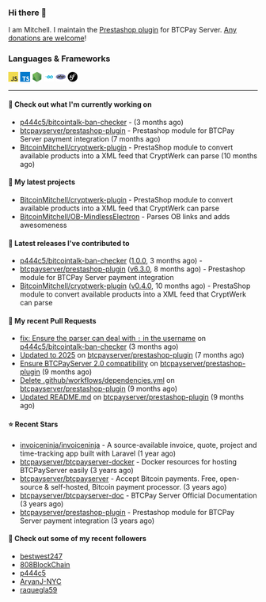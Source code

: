 ### Hi there 👋

I am Mitchell. I maintain the [Prestashop plugin](https://github.com/btcpayserver/prestashop-plugin) for BTCPay Server. [Any donations are welcome](https://bti.btcpayprovider.com/apps/eSbwxyPzhdLgsdxB85JgbCv9rVb/pos)!

### Languages & Frameworks

<code><img height="20" src="https://raw.githubusercontent.com/github/explore/d0c5a5e31e1776ad62379ef5f6b703bcf107d3a3/topics/javascript/javascript.png"></code>
<code><img height="20" src="https://raw.githubusercontent.com/github/explore/d0c5a5e31e1776ad62379ef5f6b703bcf107d3a3/topics/typescript/typescript.png"></code>
<code><img height="20" src="https://raw.githubusercontent.com/github/explore/d0c5a5e31e1776ad62379ef5f6b703bcf107d3a3/topics/nodejs/nodejs.png"></code>
<code><img height="20" src="https://raw.githubusercontent.com/github/explore/d0c5a5e31e1776ad62379ef5f6b703bcf107d3a3/topics/go/go.png"></code>
<code><img height="20" src="https://raw.githubusercontent.com/github/explore/d0c5a5e31e1776ad62379ef5f6b703bcf107d3a3/topics/php/php.png"></code>
<code><img height="20" src="https://raw.githubusercontent.com/github/explore/d0c5a5e31e1776ad62379ef5f6b703bcf107d3a3/topics/symfony/symfony.png"></code>

---
#### 👷 Check out what I'm currently working on

- [p444c5/bitcointalk-ban-checker](https://github.com/p444c5/bitcointalk-ban-checker) -  (3 months ago)
- [btcpayserver/prestashop-plugin](https://github.com/btcpayserver/prestashop-plugin) - Prestashop module for BTCPay Server payment integration (7 months ago)
- [BitcoinMitchell/cryptwerk-plugin](https://github.com/BitcoinMitchell/cryptwerk-plugin) - PrestaShop module to convert available products into a XML feed that CryptWerk can parse (10 months ago)



#### 🌱 My latest projects

- [BitcoinMitchell/cryptwerk-plugin](https://github.com/BitcoinMitchell/cryptwerk-plugin) - PrestaShop module to convert available products into a XML feed that CryptWerk can parse
- [BitcoinMitchell/OB-MindlessElectron](https://github.com/BitcoinMitchell/OB-MindlessElectron) - Parses OB links and adds awesomeness



#### 🔭 Latest releases I've contributed to

- [p444c5/bitcointalk-ban-checker](https://github.com/p444c5/bitcointalk-ban-checker) ([1.0.0](https://github.com/p444c5/bitcointalk-ban-checker/releases/tag/1.0.0), 3 months ago) - 
- [btcpayserver/prestashop-plugin](https://github.com/btcpayserver/prestashop-plugin) ([v6.3.0](https://github.com/btcpayserver/prestashop-plugin/releases/tag/v6.3.0), 8 months ago) - Prestashop module for BTCPay Server payment integration
- [BitcoinMitchell/cryptwerk-plugin](https://github.com/BitcoinMitchell/cryptwerk-plugin) ([v0.4.0](https://github.com/BitcoinMitchell/cryptwerk-plugin/releases/tag/v0.4.0), 10 months ago) - PrestaShop module to convert available products into a XML feed that CryptWerk can parse



#### 🔨 My recent Pull Requests

- [fix: Ensure the parser can deal with `:` in the username](https://github.com/p444c5/bitcointalk-ban-checker/pull/1) on [p444c5/bitcointalk-ban-checker](https://github.com/p444c5/bitcointalk-ban-checker) (3 months ago)
- [Updated to 2025](https://github.com/btcpayserver/prestashop-plugin/pull/178) on [btcpayserver/prestashop-plugin](https://github.com/btcpayserver/prestashop-plugin) (7 months ago)
- [Ensure BTCPayServer 2.0 compatibility](https://github.com/btcpayserver/prestashop-plugin/pull/170) on [btcpayserver/prestashop-plugin](https://github.com/btcpayserver/prestashop-plugin) (9 months ago)
- [Delete .github/workflows/dependencies.yml](https://github.com/btcpayserver/prestashop-plugin/pull/164) on [btcpayserver/prestashop-plugin](https://github.com/btcpayserver/prestashop-plugin) (9 months ago)
- [Updated README.md](https://github.com/btcpayserver/prestashop-plugin/pull/159) on [btcpayserver/prestashop-plugin](https://github.com/btcpayserver/prestashop-plugin) (9 months ago)



#### ⭐ Recent Stars

- [invoiceninja/invoiceninja](https://github.com/invoiceninja/invoiceninja) - A source-available invoice, quote, project and time-tracking app built with Laravel (1 year ago)
- [btcpayserver/btcpayserver-docker](https://github.com/btcpayserver/btcpayserver-docker) - Docker resources for hosting BTCPayServer easily (3 years ago)
- [btcpayserver/btcpayserver](https://github.com/btcpayserver/btcpayserver) - Accept Bitcoin payments. Free, open-source &amp; self-hosted, Bitcoin payment processor.  (3 years ago)
- [btcpayserver/btcpayserver-doc](https://github.com/btcpayserver/btcpayserver-doc) - BTCPay Server Official Documentation (3 years ago)
- [btcpayserver/prestashop-plugin](https://github.com/btcpayserver/prestashop-plugin) - Prestashop module for BTCPay Server payment integration (3 years ago)



#### 👯 Check out some of my recent followers

- [bestwest247](https://github.com/bestwest247)
- [808BlockChain](https://github.com/808BlockChain)
- [p444c5](https://github.com/p444c5)
- [AryanJ-NYC](https://github.com/AryanJ-NYC)
- [raquegla59](https://github.com/raquegla59)

